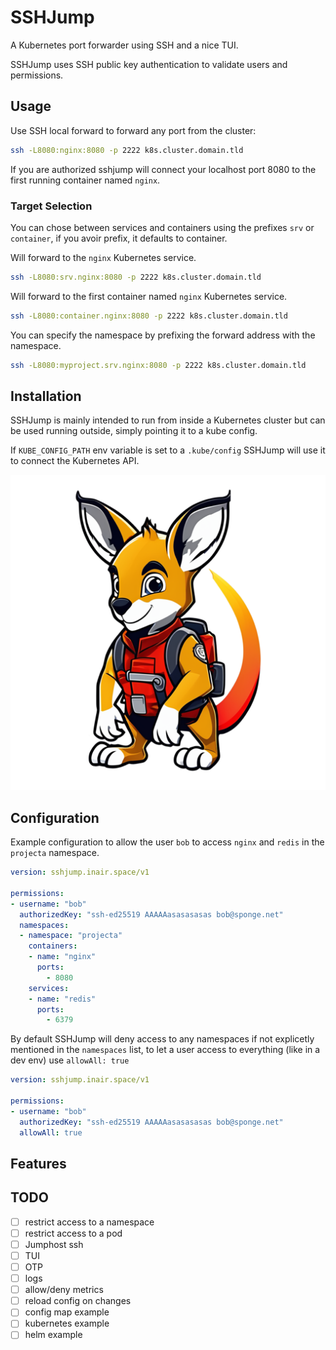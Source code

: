 
# SSHJump

A Kubernetes port forwarder using SSH and a nice TUI.

SSHJump uses SSH public key authentication to validate users and permissions.

## Usage

Use SSH local forward to forward any port from the cluster:

```sh
ssh -L8080:nginx:8080 -p 2222 k8s.cluster.domain.tld
```
If you are authorized sshjump will connect your localhost port 8080 to the first running container named `nginx`.

### Target Selection

You can chose between services and containers using the prefixes `srv` or `container`, if you avoir prefix, it defaults to container.

Will forward to the `nginx` Kubernetes service.
```sh
ssh -L8080:srv.nginx:8080 -p 2222 k8s.cluster.domain.tld
```

Will forward to the first container named `nginx` Kubernetes service.
```sh
ssh -L8080:container.nginx:8080 -p 2222 k8s.cluster.domain.tld
```

You can specify the namespace by prefixing the forward address with the namespace.
```sh
ssh -L8080:myproject.srv.nginx:8080 -p 2222 k8s.cluster.domain.tld
```

## Installation

SSHJump is mainly intended to run from inside a Kubernetes cluster but can be used running outside, simply pointing it to a kube config.

If `KUBE_CONFIG_PATH` env variable is set to a `﻿.kube/config` SSHJump will use it to connect the Kubernetes API.


![SSH Jump kangaroo logo](img/sshjump512.png?raw=true "SSH Jump logo")
## Configuration

Example configuration to allow the user `bob` to access `nginx` and `redis` in the `projecta` namespace.
```yaml
version: sshjump.inair.space/v1

permissions:
- username: "bob"
  authorizedKey: "ssh-ed25519 AAAAAasasasasas bob@sponge.net"
  namespaces:
  - namespace: "projecta"
    containers:
    - name: "nginx"
      ports:
        - 8080
    services:
    - name: "redis"
      ports:
        - 6379
```

By default SSHJump will deny access to any namespaces if not explicetly mentioned in the `namespaces` list, to let a user access to everything (like in a dev env) use `allowAll: true`

```yaml
version: sshjump.inair.space/v1

permissions:
- username: "bob"
  authorizedKey: "ssh-ed25519 AAAAAasasasasas bob@sponge.net"
  allowAll: true
```

## Features


## TODO

- [ ] restrict access to a namespace
- [ ] restrict access to a pod
- [ ] Jumphost ssh
- [ ] TUI
- [ ] OTP
- [ ] logs
- [ ] allow/deny metrics
- [ ] reload config on changes
- [ ] config map example
- [ ] kubernetes example
- [ ] helm example
